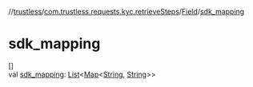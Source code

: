//[trustless](../../../index.md)/[com.trustless.requests.kyc.retrieveSteps](../index.md)/[Field](index.md)/[sdk_mapping](sdk_mapping.md)

# sdk_mapping

[]\
val [sdk_mapping](sdk_mapping.md): [List](https://kotlinlang.org/api/latest/jvm/stdlib/kotlin.collections/-list/index.html)&lt;[Map](https://kotlinlang.org/api/latest/jvm/stdlib/kotlin.collections/-map/index.html)&lt;[String](https://kotlinlang.org/api/latest/jvm/stdlib/kotlin/-string/index.html), [String](https://kotlinlang.org/api/latest/jvm/stdlib/kotlin/-string/index.html)&gt;&gt;
